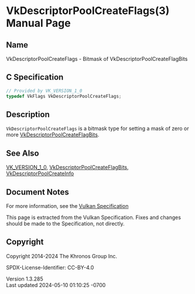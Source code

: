 # VkDescriptorPoolCreateFlags(3) Manual Page

## Name

VkDescriptorPoolCreateFlags - Bitmask of VkDescriptorPoolCreateFlagBits



## <a href="#_c_specification" class="anchor"></a>C Specification

``` c
// Provided by VK_VERSION_1_0
typedef VkFlags VkDescriptorPoolCreateFlags;
```

## <a href="#_description" class="anchor"></a>Description

`VkDescriptorPoolCreateFlags` is a bitmask type for setting a mask of
zero or more
[VkDescriptorPoolCreateFlagBits](https://registry.khronos.org/vulkan/specs/1.3-extensions/man/html/VkDescriptorPoolCreateFlagBits.html).

## <a href="#_see_also" class="anchor"></a>See Also

[VK_VERSION_1_0](https://registry.khronos.org/vulkan/specs/1.3-extensions/man/html/VK_VERSION_1_0.html),
[VkDescriptorPoolCreateFlagBits](https://registry.khronos.org/vulkan/specs/1.3-extensions/man/html/VkDescriptorPoolCreateFlagBits.html),
[VkDescriptorPoolCreateInfo](https://registry.khronos.org/vulkan/specs/1.3-extensions/man/html/VkDescriptorPoolCreateInfo.html)

## <a href="#_document_notes" class="anchor"></a>Document Notes

For more information, see the <a
href="https://registry.khronos.org/vulkan/specs/1.3-extensions/html/vkspec.html#VkDescriptorPoolCreateFlags"
target="_blank" rel="noopener">Vulkan Specification</a>

This page is extracted from the Vulkan Specification. Fixes and changes
should be made to the Specification, not directly.

## <a href="#_copyright" class="anchor"></a>Copyright

Copyright 2014-2024 The Khronos Group Inc.

SPDX-License-Identifier: CC-BY-4.0

Version 1.3.285  
Last updated 2024-05-10 01:10:25 -0700
